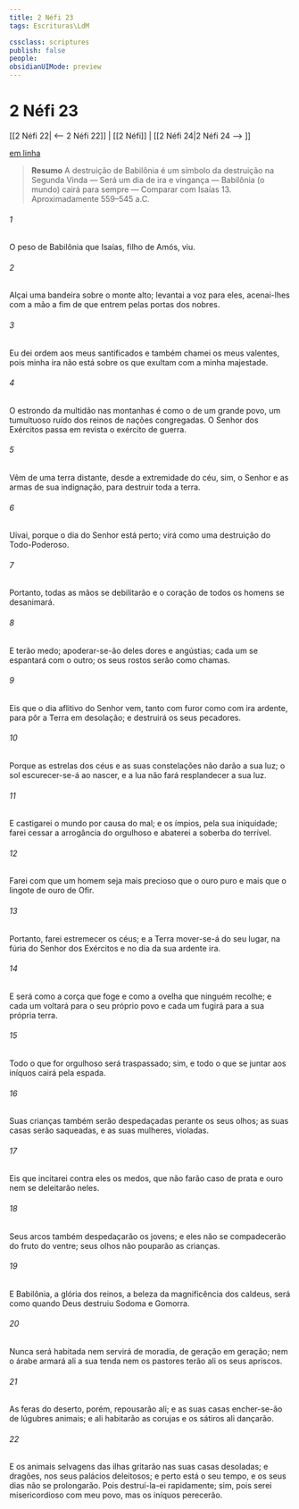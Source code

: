 ```yaml
---
title: 2 Néfi 23
tags: Escrituras\LdM

cssclass: scriptures
publish: false
people:
obsidianUIMode: preview
---
```


# 2 Néfi 23
[[2 Néfi 22| <-- 2 Néfi 22]] | [[2 Néfi]] | [[2 Néfi 24|2 Néfi 24 --> ]]

[em linha](https://churchofjesuschrist.org/study/scriptures/bofm/2-ne/23?lang=por)

> __Resumo__
A destruição de Babilônia é um símbolo da destruição na Segunda Vinda — Será um dia de ira e vingança — Babilônia (o mundo) cairá para sempre — Comparar com Isaías 13. Aproximadamente 559–545 a.C.

###### 1 
O peso de Babilônia que Isaías, filho de Amós, viu.

###### 2 
Alçai uma bandeira sobre o monte alto; levantai a voz para eles, acenai-lhes com a mão a fim de que entrem pelas portas dos nobres.

###### 3 
Eu dei ordem aos meus santificados e também chamei os meus valentes, pois minha ira não está sobre os que exultam com a minha majestade.

###### 4 
O estrondo da multidão nas montanhas é como o de um grande povo, um tumultuoso ruído dos reinos de nações congregadas. O Senhor dos Exércitos passa em revista o exército de guerra.

###### 5 
Vêm de uma terra distante, desde a extremidade do céu, sim, o Senhor e as armas de sua indignação, para destruir toda a terra.

###### 6 
Uivai, porque o dia do Senhor está perto; virá como uma destruição do Todo-Poderoso.

###### 7 
Portanto, todas as mãos se debilitarão e o coração de todos os homens se desanimará.

###### 8 
E terão medo; apoderar-se-ão deles dores e angústias; cada um se espantará com o outro; os seus rostos serão como chamas.

###### 9 
Eis que o dia aflitivo do Senhor vem, tanto com furor como com ira ardente, para pôr a Terra em desolação; e destruirá os seus pecadores.

###### 10 
Porque as estrelas dos céus e as suas constelações não darão a sua luz; o sol escurecer-se-á ao nascer, e a lua não fará resplandecer a sua luz.

###### 11 
E castigarei o mundo por causa do mal; e os ímpios, pela sua iniquidade; farei cessar a arrogância do orgulhoso e abaterei a soberba do terrível.

###### 12 
Farei com que um homem seja mais precioso que o ouro puro e mais que o lingote de ouro de Ofir.

###### 13 
Portanto, farei estremecer os céus; e a Terra mover-se-á do seu lugar, na fúria do Senhor dos Exércitos e no dia da sua ardente ira.

###### 14 
E será como a corça que foge e como a ovelha que ninguém recolhe; e cada um voltará para o seu próprio povo e cada um fugirá para a sua própria terra.

###### 15 
Todo o que for orgulhoso será traspassado; sim, e todo o que se juntar aos iníquos cairá pela espada.

###### 16 
Suas crianças também serão despedaçadas perante os seus olhos; as suas casas serão saqueadas, e as suas mulheres, violadas.

###### 17 
Eis que incitarei contra eles os medos, que não farão caso de prata e ouro nem se deleitarão neles.

###### 18 
Seus arcos também despedaçarão os jovens; e eles não se compadecerão do fruto do ventre; seus olhos não pouparão as crianças.

###### 19 
E Babilônia, a glória dos reinos, a beleza da magnificência dos caldeus, será como quando Deus destruiu Sodoma e Gomorra.

###### 20 
Nunca será habitada nem servirá de moradia, de geração em geração; nem o árabe armará ali a sua tenda nem os pastores terão ali os seus apriscos.

###### 21 
As feras do deserto, porém, repousarão ali; e as suas casas encher-se-ão de lúgubres animais; e ali habitarão as corujas e os sátiros ali dançarão.

###### 22 
E os animais selvagens das ilhas gritarão nas suas casas desoladas; e dragões, nos seus palácios deleitosos; e perto está o seu tempo, e os seus dias não se prolongarão. Pois destruí-la-ei rapidamente; sim, pois serei misericordioso com meu povo, mas os iníquos perecerão.

